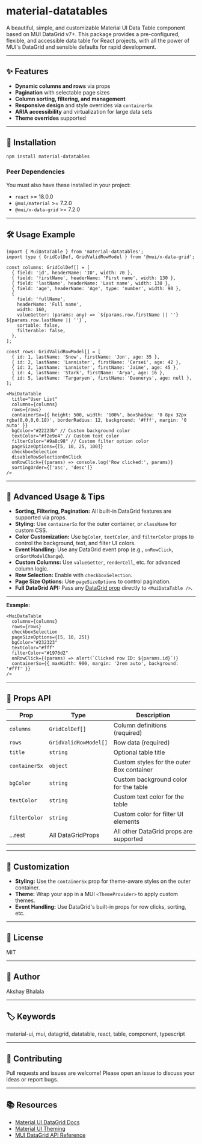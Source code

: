 # material-datatables

A beautiful, simple, and customizable Material UI Data Table component based on MUI DataGrid v7+. This package provides a pre-configured, flexible, and accessible data table for React projects, with all the power of MUI's DataGrid and sensible defaults for rapid development.

---

## ✨ Features
- **Dynamic columns and rows** via props
- **Pagination** with selectable page sizes
- **Column sorting, filtering, and management**
- **Responsive design** and style overrides via `containerSx`
- **ARIA accessibility** and virtualization for large data sets
- **Theme overrides** supported

---

## 🚀 Installation

```bash
npm install material-datatables
```

### Peer Dependencies
You must also have these installed in your project:
- `react` >= 18.0.0
- `@mui/material` >= 7.2.0
- `@mui/x-data-grid` >= 7.2.0

---

## 🛠️ Usage Example

```tsx
import { MuiDataTable } from 'material-datatables';
import type { GridColDef, GridValidRowModel } from '@mui/x-data-grid';

const columns: GridColDef[] = [
  { field: 'id', headerName: 'ID', width: 70 },
  { field: 'firstName', headerName: 'First name', width: 130 },
  { field: 'lastName', headerName: 'Last name', width: 130 },
  { field: 'age', headerName: 'Age', type: 'number', width: 90 },
  {
    field: 'fullName',
    headerName: 'Full name',
    width: 160,
    valueGetter: (params: any) => `${params.row.firstName || ''} ${params.row.lastName || ''}`,
    sortable: false,
    filterable: false,
  },
];

const rows: GridValidRowModel[] = [
  { id: 1, lastName: 'Snow', firstName: 'Jon', age: 35 },
  { id: 2, lastName: 'Lannister', firstName: 'Cersei', age: 42 },
  { id: 3, lastName: 'Lannister', firstName: 'Jaime', age: 45 },
  { id: 4, lastName: 'Stark', firstName: 'Arya', age: 16 },
  { id: 5, lastName: 'Targaryen', firstName: 'Daenerys', age: null },
];

<MuiDataTable
  title="User List"
  columns={columns}
  rows={rows}
  containerSx={{ height: 500, width: '100%', boxShadow: '0 8px 32px rgba(0,0,0,0.18)', borderRadius: 12, background: '#fff', margin: '0 auto' }}
  bgColor="#22223b" // Custom background color
  textColor="#f2e9e4" // Custom text color
  filterColor="#9a8c98" // Custom filter option color
  pageSizeOptions={[5, 10, 25, 100]}
  checkboxSelection
  disableRowSelectionOnClick
  onRowClick={(params) => console.log('Row clicked:', params)}
  sortingOrder={['asc', 'desc']}
/>
```

---

## 🧩 Advanced Usage & Tips

- **Sorting, Filtering, Pagination:** All built-in DataGrid features are supported via props.
- **Styling:** Use `containerSx` for the outer container, or `className` for custom CSS.
- **Color Customization:** Use `bgColor`, `textColor`, and `filterColor` props to control the background, text, and filter UI colors.
- **Event Handling:** Use any DataGrid event prop (e.g., `onRowClick`, `onSortModelChange`).
- **Custom Columns:** Use `valueGetter`, `renderCell`, etc. for advanced column logic.
- **Row Selection:** Enable with `checkboxSelection`.
- **Page Size Options:** Use `pageSizeOptions` to control pagination.
- **Full DataGrid API:** Pass any [DataGrid prop](https://mui.com/x/api/data-grid/data-grid-props/) directly to `<MuiDataTable />`.

---

**Example:**
```tsx
<MuiDataTable
  columns={columns}
  rows={rows}
  checkboxSelection
  pageSizeOptions={[5, 10, 25]}
  bgColor="#232323"
  textColor="#fff"
  filterColor="#1976d2"
  onRowClick={(params) => alert(`Clicked row ID: ${params.id}`)}
  containerSx={{ maxWidth: 900, margin: '2rem auto', background: '#fff' }}
/>
```

---

## 📑 Props API

| Prop           | Type                | Description                              |
|----------------|---------------------|------------------------------------------|
| `columns`      | `GridColDef[]`      | Column definitions (required)            |
| `rows`         | `GridValidRowModel[]`| Row data (required)                      |
| `title`        | `string`            | Optional table title                     |
| `containerSx`  | `object`            | Custom styles for the outer Box container|
| `bgColor`      | `string`            | Custom background color for the table    |
| `textColor`    | `string`            | Custom text color for the table          |
| `filterColor`  | `string`            | Custom color for filter UI elements      |
| ...rest        | All DataGridProps   | All other DataGrid props are supported   |

---

## 🎨 Customization
- **Styling:** Use the `containerSx` prop for theme-aware styles on the outer container.
- **Theme:** Wrap your app in a MUI `<ThemeProvider>` to apply custom themes.
- **Event Handling:** Use DataGrid's built-in props for row clicks, sorting, etc.

---

## 📝 License
MIT

---

## 👤 Author
Akshay Bhalala

---

## 🏷️ Keywords
material-ui, mui, datagrid, datatable, react, table, component, typescript 

---

## 🤝 Contributing
Pull requests and issues are welcome! Please open an issue to discuss your ideas or report bugs.

---

## 📚 Resources
- [Material UI DataGrid Docs](https://mui.com/x/react-data-grid/)
- [Material UI Theming](https://mui.com/material-ui/customization/theming/)
- [MUI DataGrid API Reference](https://mui.com/x/api/data-grid/data-grid/) 
